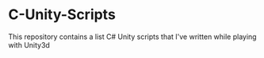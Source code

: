 # C-Unity-Scripts
This repository contains a list C# Unity scripts that I've written while playing with Unity3d

